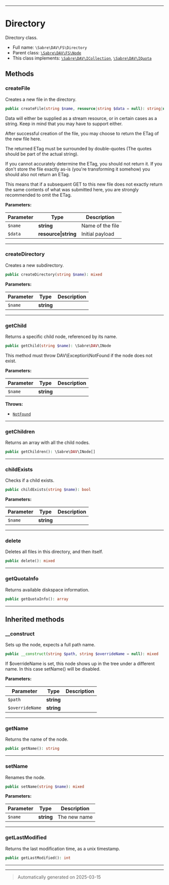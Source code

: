 ***

# Directory

Directory class.



* Full name: `\Sabre\DAV\FS\Directory`
* Parent class: [`\Sabre\DAV\FS\Node`](./Node.md)
* This class implements:
[`\Sabre\DAV\ICollection`](../ICollection.md), [`\Sabre\DAV\IQuota`](../IQuota.md)




## Methods


### createFile

Creates a new file in the directory.

```php
public createFile(string $name, resource|string $data = null): string|null
```

Data will either be supplied as a stream resource, or in certain cases
as a string. Keep in mind that you may have to support either.

After successful creation of the file, you may choose to return the ETag
of the new file here.

The returned ETag must be surrounded by double-quotes (The quotes should
be part of the actual string).

If you cannot accurately determine the ETag, you should not return it.
If you don't store the file exactly as-is (you're transforming it
somehow) you should also not return an ETag.

This means that if a subsequent GET to this new file does not exactly
return the same contents of what was submitted here, you are strongly
recommended to omit the ETag.






**Parameters:**

| Parameter | Type | Description |
|-----------|------|-------------|
| `$name` | **string** | Name of the file |
| `$data` | **resource&#124;string** | Initial payload |





***

### createDirectory

Creates a new subdirectory.

```php
public createDirectory(string $name): mixed
```








**Parameters:**

| Parameter | Type | Description |
|-----------|------|-------------|
| `$name` | **string** |  |





***

### getChild

Returns a specific child node, referenced by its name.

```php
public getChild(string $name): \Sabre\DAV\INode
```

This method must throw DAV\Exception\NotFound if the node does not
exist.






**Parameters:**

| Parameter | Type | Description |
|-----------|------|-------------|
| `$name` | **string** |  |




**Throws:**

- [`NotFound`](../Exception/NotFound.md)



***

### getChildren

Returns an array with all the child nodes.

```php
public getChildren(): \Sabre\DAV\INode[]
```












***

### childExists

Checks if a child exists.

```php
public childExists(string $name): bool
```








**Parameters:**

| Parameter | Type | Description |
|-----------|------|-------------|
| `$name` | **string** |  |





***

### delete

Deletes all files in this directory, and then itself.

```php
public delete(): mixed
```












***

### getQuotaInfo

Returns available diskspace information.

```php
public getQuotaInfo(): array
```












***


## Inherited methods


### __construct

Sets up the node, expects a full path name.

```php
public __construct(string $path, string $overrideName = null): mixed
```

If $overrideName is set, this node shows up in the tree under a
different name. In this case setName() will be disabled.






**Parameters:**

| Parameter | Type | Description |
|-----------|------|-------------|
| `$path` | **string** |  |
| `$overrideName` | **string** |  |





***

### getName

Returns the name of the node.

```php
public getName(): string
```












***

### setName

Renames the node.

```php
public setName(string $name): mixed
```








**Parameters:**

| Parameter | Type | Description |
|-----------|------|-------------|
| `$name` | **string** | The new name |





***

### getLastModified

Returns the last modification time, as a unix timestamp.

```php
public getLastModified(): int
```












***


***
> Automatically generated on 2025-03-15
